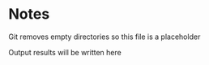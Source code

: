 # Notes

Git removes empty directories so this file is a placeholder 

Output results will be written here